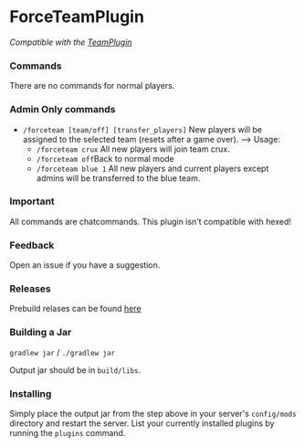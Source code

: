 # ForceTeamPlugin
*Compatible with the [TeamPlugin](https://github.com/J-VdS/TeamPlugin)*

### Commands
There are no commands for normal players.

### Admin Only commands
* `/forceteam [team/off] [transfer_players]` New players will be assigned to the selected team (resets after a game over). 
--> Usage:
  * `/forceteam crux` All new players will join team crux.
  * `/forceteam off`Back to normal mode
  * `/forceteam blue 1` All new players and current players except admins will be transferred to the blue team.

### Important
All commands are chatcommands.
This plugin isn't compatible with hexed!

### Feedback
Open an issue if you have a suggestion.

### Releases
Prebuild relases can be found [here](https://github.com/J-VdS/ForceTeamPlugin/releases)

### Building a Jar 

`gradlew jar` / `./gradlew jar`

Output jar should be in `build/libs`.


### Installing

Simply place the output jar from the step above in your server's `config/mods` directory and restart the server.
List your currently installed plugins by running the `plugins` command.

